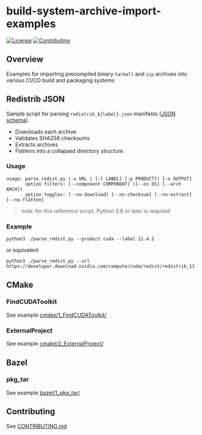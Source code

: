 # build-system-archive-import-examples

[![License](https://img.shields.io/badge/license-MIT-green.svg)](https://opensource.org/licenses/MIT-license)
[![Contributing](https://img.shields.io/badge/Contributing-Developer%20Certificate%20of%20Origin-violet)](https://developercertificate.org)


## Overview

Examples for importing precompiled binary `tarball` and `zip` archives into various CI/CD build and packaging systems


## Redistrib JSON

Sample script for parsing `redistrib_${label}.json` manifests ([JSON schema](https://developer.download.nvidia.com/compute/redist/redistrib-v2.schema.json)).

  - Downloads each archive
  - Validates SHA256 checksums
  - Extracts archives
  - Flattens into a collapsed directory structure

### Usage

```shell
usage: parse_redist.py (-u URL | [-l LABEL] [-p PRODUCT]) [-o OUTPUT]
       option filters: [--component COMPONENT] ([--os OS] [--arch ARCH])
       option toggles: [--no-download] [--no-checksum] [--no-extract] [--no-flatten]
```
> note: for this reference script, Python 3.8 or later is required


### Example

```shell
python3 ./parse_redist.py --product cuda --label 11.4.2
```

or equivalent

```shell
python3 ./parse_redist.py --url https://developer.download.nvidia.com/compute/cuda/redist/redistrib_11.4.2.json
```


## CMake

### FindCUDAToolkit

See example [cmake/1_FindCUDAToolkit/](cmake/1_FindCUDAToolkit/)

### ExternalProject

See example [cmake/2_ExternalProject/](cmake/2_ExternalProject/)

## Bazel

### pkg_tar

See example [bazel/1_pkg_tar/](bazel/1_pkg_tar/)

## Contributing

See [CONTRIBUTING.md](CONTRIBUTING.md)
